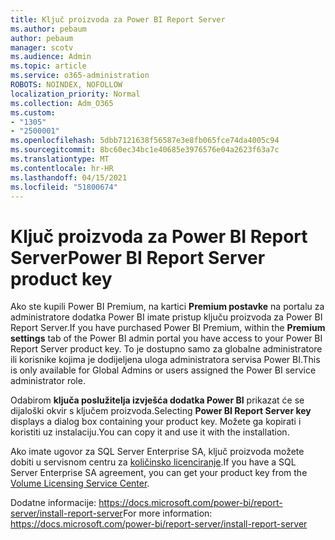 ```yaml
---
title: Ključ proizvoda za Power BI Report Server
ms.author: pebaum
author: pebaum
manager: scotv
ms.audience: Admin
ms.topic: article
ms.service: o365-administration
ROBOTS: NOINDEX, NOFOLLOW
localization_priority: Normal
ms.collection: Adm_O365
ms.custom:
- "1305"
- "2500001"
ms.openlocfilehash: 5dbb7121638f56587e3e8fb065fce74da4005c94
ms.sourcegitcommit: 8bc60ec34bc1e40685e3976576e04a2623f63a7c
ms.translationtype: MT
ms.contentlocale: hr-HR
ms.lasthandoff: 04/15/2021
ms.locfileid: "51800674"
---
```

# <a name="power-bi-report-server-product-key"></a><span data-ttu-id="4e018-102">Ključ proizvoda za Power BI Report Server</span><span class="sxs-lookup"><span data-stu-id="4e018-102">Power BI Report Server product key</span></span>

<span data-ttu-id="4e018-103">Ako ste kupili Power BI Premium, na kartici **Premium postavke** na portalu za administratore dodatka Power BI imate pristup ključu proizvoda za Power BI Report Server.</span><span class="sxs-lookup"><span data-stu-id="4e018-103">If you have purchased Power BI Premium, within the **Premium settings** tab of the Power BI admin portal you have access to your Power BI Report Server product key.</span></span> <span data-ttu-id="4e018-104">To je dostupno samo za globalne administratore ili korisnike kojima je dodijeljena uloga administratora servisa Power BI.</span><span class="sxs-lookup"><span data-stu-id="4e018-104">This is only available for Global Admins or users assigned the Power BI service administrator role.</span></span>

<span data-ttu-id="4e018-105">Odabirom **ključa poslužitelja izvješća dodatka Power BI** prikazat će se dijaloški okvir s ključem proizvoda.</span><span class="sxs-lookup"><span data-stu-id="4e018-105">Selecting **Power BI Report Server key** displays a dialog box containing your product key.</span></span> <span data-ttu-id="4e018-106">Možete ga kopirati i koristiti uz instalaciju.</span><span class="sxs-lookup"><span data-stu-id="4e018-106">You can copy it and use it with the installation.</span></span>

<span data-ttu-id="4e018-107">Ako imate ugovor za SQL Server Enterprise SA, ključ proizvoda možete dobiti u servisnom centru za [količinsko licenciranje](https://www.microsoft.com/Licensing/servicecenter/).</span><span class="sxs-lookup"><span data-stu-id="4e018-107">If you have a SQL Server Enterprise SA agreement, you can get your product key from the [Volume Licensing Service Center](https://www.microsoft.com/Licensing/servicecenter/).</span></span>

<span data-ttu-id="4e018-108">Dodatne informacije: https://docs.microsoft.com/power-bi/report-server/install-report-server</span><span class="sxs-lookup"><span data-stu-id="4e018-108">For more information: https://docs.microsoft.com/power-bi/report-server/install-report-server</span></span>
